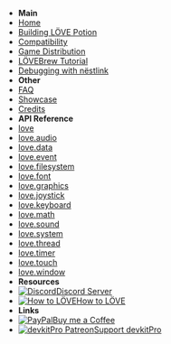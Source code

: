 * **Main**
* [Home](/)
* [Building LÖVE Potion](building)
* [Compatibility](compatibility)
* [Game Distribution](packaging)
* [LÖVEBrew Tutorial](lovebrew)
* [Debugging with nëstlink](nestlink)
* **Other**
* [FAQ](faq)
* [Showcase](showcase)
* [Credits](credits)
* **API Reference**
* [love](api/love)
* [love.audio](api/audio)
* [love.data](api/data)
* [love.event](api/event)
* [love.filesystem](api/filesystem)
* [love.font](api/font)
* [love.graphics](api/graphics)
* [love.joystick](api/joystick)
* [love.keyboard](api/keyboard)
* [love.math](api/math)
* [love.sound](api/sound)
* [love.system](api/system)
* [love.thread](api/thread)
* [love.timer](api/timer)
* [love.touch](api/touch)
* [love.window](api/window)
* **Resources**
* [![Discord](https://icongr.am/simple/discord.svg?colored&size=16)Discord Server](https://discord.gg/ggbKkhc)
* [![How to LÖVE](https://icongr.am/simple/readthedocs.svg?colored&size=16)How to LÖVE](https://sheepolution.com/learn/book/contents)
* **Links**
* [![PayPal](https://icongr.am/simple/buymeacoffee.svg?colored&size=16)Buy me a Coffee](https://paypal.me/TurtleP)
* [![devkitPro Patreon](https://icongr.am/simple/patreon.svg?colored&size=16)Support devkitPro](https://www.patreon.com/devkitPro)
